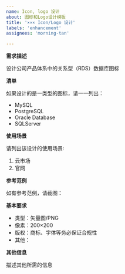 ```yaml
---
name: Icon, logo 设计
about: 图标和Logo设计模板
title: '××× Icon/Logo 设计'
labels: 'enhancement'
assignees: 'morning-tan'

---
```


**需求描述**

设计公司产品体系中的关系型（RDS）数据库图标

**清单**

如果设计的是一类型的图标，请一一列出：

* MySQL
* PostgreSQL
* Oracle Database
* SQLServer

**使用场景**

请列出该设计的使用场景:

1. 云市场
2. 官网

**参考范例**

如有参考范例，请截图：

**基本要求**

 - 类型：矢量图/PNG
 - 像素：200×200
 - 版权：商标、字体等务必保证合规性
 - 其他：

**其他信息**

描述其他所需的信息
